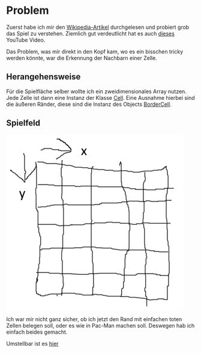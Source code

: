 # Problem

Zuerst habe ich mir den [Wikipedia-Artikel](https://de.wikipedia.org/wiki/Conways_Spiel_des_Lebens) durchgelesen und probiert grob das Spiel zu verstehen. Ziemlich gut verdeutlicht hat es auch [dieses](https://www.youtube.com/watch?v=7ISH1SljQBo) YouTube Video.

Das Problem, was mir direkt in den Kopf kam, wo es ein bisschen tricky werden könnte, war die Erkennung der Nachbarn einer Zelle.

## Herangehensweise

Für die Spielfläche selber wollte ich ein zweidimensionales Array nutzen. Jede Zelle ist dann eine Instanz der Klasse [Cell](../src/main/kotlin/de/nycode/gameoflife/cell/Cell.kt). Eine Ausnahme hierbei sind die äußeren Ränder, diese sind die Instanz des Objects [BorderCell](../src/main/kotlin/de/nycode/gameoflife/cell/BorderCell.kt).


## Spielfeld

![Hochprofessionelle Skizze](./sketch_field.png)

Ich war mir nicht ganz sicher, ob ich jetzt den Rand mit einfachen toten Zellen belegen soll, oder es wie in Pac-Man machen soll. Deswegen hab ich einfach beides gemacht.

Umstellbar ist es [hier](../src/main/kotlin/de/nycode/gameoflife/Main.kt#L16)
